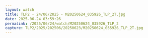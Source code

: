 ```yaml
---
layout: watch
title: TLP2 - 24/06/2025 - M20250624_035926_TLP_2T.jpg
date: 2025-06-24 03:59:26
permalink: /2025/06/24/watch/M20250624_035926_TLP_2
capture: TLP2/2025/202506/20250623/M20250624_035926_TLP_2T.jpg
---
```

